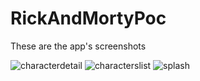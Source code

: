# RickAndMortyPoc

These are the app's screenshots 

![characterdetail](https://github.com/midd0/RickAndMortyPoc/assets/25693821/f5d0d700-2cdb-4df8-a875-ce16f144c7a0)
![characterslist](https://github.com/midd0/RickAndMortyPoc/assets/25693821/f4d3281c-636c-49c8-9b08-3f282077f717)
![splash](https://github.com/midd0/RickAndMortyPoc/assets/25693821/49d72920-01bd-444f-88a5-2ea249bcb58c)
